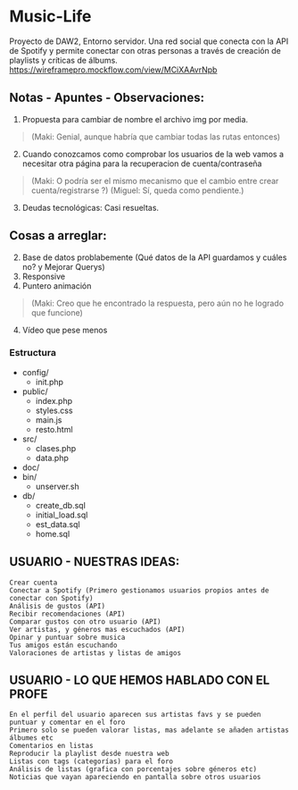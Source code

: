 # Music-Life
Proyecto de DAW2, Entorno servidor. Una red social que conecta con la API de Spotify y permite conectar con otras personas a través de creación de playlists y críticas de álbums.
https://wireframepro.mockflow.com/view/MCiXAAvrNpb

## Notas - Apuntes - Observaciones:
1. Propuesta para cambiar de nombre el archivo img por media.  
>(Maki: Genial, aunque habría que cambiar todas las rutas entonces)

2. Cuando conozcamos como comprobar los usuarios de la web vamos a necesitar otra página para la recuperacion de cuenta/contraseña  
>(Maki: O podría ser el mismo mecanismo que el cambio entre crear cuenta/registrarse ?)
>(Miguel: Sí, queda como pendiente.)

3. Deudas tecnológicas: Casi resueltas. 


## Cosas a arreglar:
2. Base de datos problabemente (Qué datos de la API guardamos y cuáles no? y Mejorar Querys)  
2. Responsive  
2. Puntero animación  
>(Maki: Creo que he encontrado la respuesta, pero aún no he logrado que funcione)

4. Vídeo que pese menos

### Estructura
- config/
  - init.php
- public/
  - index.php
  - styles.css
  - main.js
  - resto.html
- src/
  - clases.php
  - data.php
- doc/
- bin/
  - unserver.sh
- db/
  - create_db.sql
  - initial_load.sql
  - est_data.sql
  - home.sql

## USUARIO - NUESTRAS IDEAS:
	Crear cuenta
	Conectar a Spotify (Primero gestionamos usuarios propios antes de conectar con Spotify)
	Análisis de gustos (API)
	Recibir recomendaciones (API)
	Comparar gustos con otro usuario (API)
	Ver artistas, y géneros mas escuchados (API)
	Opinar y puntuar sobre musica
	Tus amigos están escuchando
	Valoraciones de artistas y listas de amigos

## USUARIO - LO QUE HEMOS HABLADO CON EL PROFE
	En el perfil del usuario aparecen sus artistas favs y se pueden puntuar y comentar en el foro
	Primero solo se pueden valorar listas, mas adelante se añaden artistas álbumes etc
	Comentarios en listas
	Reproducir la playlist desde nuestra web
	Listas con tags (categorías) para el foro
	Análisis de listas (grafica con porcentajes sobre géneros etc)
	Noticias que vayan apareciendo en pantalla sobre otros usuarios
